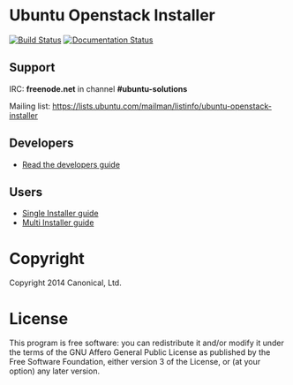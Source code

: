 # Ubuntu Openstack Installer
[![Build Status](https://travis-ci.org/Ubuntu-Solutions-Engineering/openstack-installer.svg?branch=master)](https://travis-ci.org/Ubuntu-Solutions-Engineering/openstack)
[![Documentation Status](https://readthedocs.org/projects/ubuntu-cloud-installer/badge/?version=latest)](https://readthedocs.org/projects/ubuntu-cloud-installer/?badge=latest)

## Support

IRC: **freenode.net** in channel **#ubuntu-solutions**

Mailing list: https://lists.ubuntu.com/mailman/listinfo/ubuntu-openstack-installer

## Developers

* [Read the developers guide](http://ubuntu-cloud-installer.readthedocs.org/en/latest/developers.html)

## Users

* [Single Installer guide](http://ubuntu-cloud-installer.readthedocs.org/en/latest/single-installer.guide.html)
* [Multi Installer guide](http://ubuntu-cloud-installer.readthedocs.org/en/latest/multi-installer.guide.html)

# Copyright

Copyright 2014 Canonical, Ltd.

# License

This program is free software: you can redistribute it and/or modify
it under the terms of the GNU Affero General Public License as
published by the Free Software Foundation, either version 3 of the
License, or (at your option) any later version.
